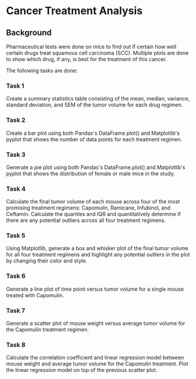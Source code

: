 # Cancer Treatment Analysis 

## Background 

Pharmaceutical tests were done on mice to find out if certain how well certain drugs treat squamous cell carcinoma (SCC). Multiple plots are done to show which drug, if any, is best for the treatment of this cancer. 

The following tasks are done: 

### Task 1 

Create a summary statistics table consisting of the mean, median, variance, standard deviation, and SEM of the tumor volume for each drug regimen.


### Task 2 

Create a bar plot using both Pandas's DataFrame.plot() and Matplotlib's pyplot that shows the number of data points for each treatment regimen.


### Task 3 

Generate a pie plot using both Pandas's DataFrame.plot() and Matplotlib's pyplot that shows the distribution of female or male mice in the study.


### Task 4 

Calculate the final tumor volume of each mouse across four of the most promising treatment regimens: Capomulin, Ramicane, Infubinol, and Ceftamin. Calculate the quartiles and IQR and quantitatively determine if there are any potential outliers across all four treatment regimens.


### Task 5

Using Matplotlib, generate a box and whisker plot of the final tumor volume for all four treatment regimens and highlight any potential outliers in the plot by changing their color and style.


### Task 6 

Generate a line plot of time point versus tumor volume for a single mouse treated with Capomulin.


### Task 7 

Generate a scatter plot of mouse weight versus average tumor volume for the Capomulin treatment regimen.


### Task 8

Calculate the correlation coefficient and linear regression model between mouse weight and average tumor volume for the Capomulin treatment. Plot the linear regression model on top of the previous scatter plot.
